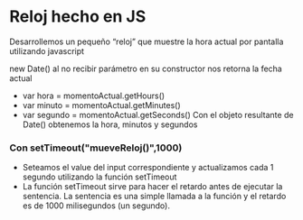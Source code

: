 # Reloj hecho en JS
Desarrollemos un pequeño “reloj” que muestre la hora actual por pantalla utilizando javascript

new Date() al no recibir parámetro en su constructor nos retorna la fecha actual
- var hora = momentoActual.getHours()
- var minuto = momentoActual.getMinutes()
- var segundo = momentoActual.getSeconds()
Con el objeto resultante de Date() obtenemos la hora, minutos y segundos

### Con setTimeout("mueveReloj()",1000)
- Seteamos el value del input correspondiente y actualizamos cada 1 segundo utilizando la función setTimeout
- La función setTimeout sirve para hacer el retardo antes de ejecutar la sentencia. La sentencia es una simple llamada a la función y el retardo es de 1000 milisegundos (un segundo).

